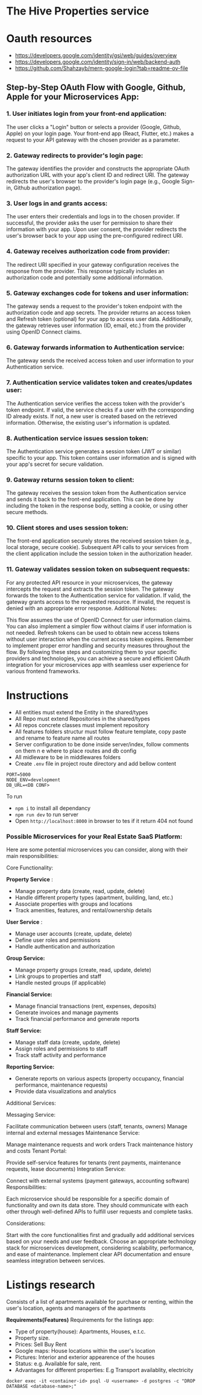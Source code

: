 # The Hive Properties service

# Oauth resources

- https://developers.google.com/identity/gsi/web/guides/overview
- https://developers.google.com/identity/sign-in/web/backend-auth
- https://github.com/Shahzayb/mern-google-login?tab=readme-ov-file

## Step-by-Step OAuth Flow with Google, Github, Apple for your Microservices App:

### 1. User initiates login from your front-end application:

The user clicks a "Login" button or selects a provider (Google, Github, Apple) on your login page.
Your front-end app (React, Flutter, etc.) makes a request to your API gateway with the chosen provider as a parameter.
### 2. Gateway redirects to provider's login page:

The gateway identifies the provider and constructs the appropriate OAuth authorization URL with your app's client ID and redirect URI.
The gateway redirects the user's browser to the provider's login page (e.g., Google Sign-in, Github authorization page).
### 3. User logs in and grants access:

The user enters their credentials and logs in to the chosen provider.
If successful, the provider asks the user for permission to share their information with your app.
Upon user consent, the provider redirects the user's browser back to your app using the pre-configured redirect URI.
### 4. Gateway receives authorization code from provider:

The redirect URI specified in your gateway configuration receives the response from the provider.
This response typically includes an authorization code and potentially some additional information.
### 5. Gateway exchanges code for tokens and user information:

The gateway sends a request to the provider's token endpoint with the authorization code and app secrets.
The provider returns an access token and Refresh token (optional) for your app to access user data.
Additionally, the gateway retrieves user information (ID, email, etc.) from the provider using OpenID Connect claims.
### 6. Gateway forwards information to Authentication service:

The gateway sends the received access token and user information to your Authentication service.
### 7. Authentication service validates token and creates/updates user:

The Authentication service verifies the access token with the provider's token endpoint.
If valid, the service checks if a user with the corresponding ID already exists.
If not, a new user is created based on the retrieved information.
Otherwise, the existing user's information is updated.
### 8. Authentication service issues session token:

The Authentication service generates a session token (JWT or similar) specific to your app.
This token contains user information and is signed with your app's secret for secure validation.
### 9. Gateway returns session token to client:

The gateway receives the session token from the Authentication service and sends it back to the front-end application.
This can be done by including the token in the response body, setting a cookie, or using other secure methods.
### 10. Client stores and uses session token:

The front-end application securely stores the received session token (e.g., local storage, secure cookie).
Subsequent API calls to your services from the client application include the session token in the authorization header.
### 11. Gateway validates session token on subsequent requests:

For any protected API resource in your microservices, the gateway intercepts the request and extracts the session token.
The gateway forwards the token to the Authentication service for validation.
If valid, the gateway grants access to the requested resource.
If invalid, the request is denied with an appropriate error response.
Additional Notes:

This flow assumes the use of OpenID Connect for user information claims. You can also implement a simpler flow without claims if user information is not needed.
Refresh tokens can be used to obtain new access tokens without user interaction when the current access token expires.
Remember to implement proper error handling and security measures throughout the flow.
By following these steps and customizing them to your specific providers and technologies, you can achieve a secure and efficient OAuth integration for your microservices app with seamless user experience for various frontend frameworks.

# Instructions

- All entities must extend the Entity in the shared/types
- All Repo must extend Repositories in the shared/types
- All repos concrete classes must implement repository
- All features folders structur must follow feature template, copy paste and rename to feature name
  all routes
- Server configuration to be done inside server/index, follow comments on them n e where to place routes and db config
- All midleware to be in middlewares folders
- Create `.env` file in project route directory and add bellow content

```
PORT=5000
NODE_ENV=development
DB_URL=<DB CONF>
```

To run

- `npm i` to install all dependancy
- `npm run dev` to run server
- Open `http://localhost:8000` in browser to tes if it return 404 not found

### Possible Microservices for your Real Estate SaaS Platform:

Here are some potential microservices you can consider, along with their main responsibilities:

Core Functionality:

**Property Service** :

- Manage property data (create, read, update, delete)
- Handle different property types (apartment, building, land, etc.)
- Associate properties with groups and locations
- Track amenities, features, and rental/ownership details

**User Service** :

- Manage user accounts (create, update, delete)
- Define user roles and permissions
- Handle authentication and authorization

**Group Service:**

- Manage property groups (create, read, update, delete)
- Link groups to properties and staff
- Handle nested groups (if applicable)

**Financial Service:**

- Manage financial transactions (rent, expenses, deposits)
- Generate invoices and manage payments
- Track financial performance and generate reports

**Staff Service:**

- Manage staff data (create, update, delete)
- Assign roles and permissions to staff
- Track staff activity and performance

**Reporting Service:**

- Generate reports on various aspects (property occupancy, financial performance, maintenance requests)
- Provide data visualizations and analytics

Additional Services:

Messaging Service:

Facilitate communication between users (staff, tenants, owners)
Manage internal and external messages
Maintenance Service:

Manage maintenance requests and work orders
Track maintenance history and costs
Tenant Portal:

Provide self-service features for tenants (rent payments, maintenance requests, lease documents)
Integration Service:

Connect with external systems (payment gateways, accounting software)
Responsibilities:

Each microservice should be responsible for a specific domain of functionality and own its data store. They should communicate with each other through well-defined APIs to fulfill user requests and complete tasks.

Considerations:

Start with the core functionalities first and gradually add additional services based on your needs and user feedback.
Choose an appropriate technology stack for microservices development, considering scalability, performance, and ease of maintenance.
Implement clear API documentation and ensure seamless integration between services.

# Listings research

Consists of a list of apartments available for purchase or renting, within the user's location, agents and managers of the apartments

**Requirements(Features)**
Requirements for the listings app:

- Type of property(house): Apartments, Houses, e.t.c.
- Property size.
- Prices:
  Sell
  Buy
  Rent
- Google maps: House locations within the user's location
- Pictures: Interior and exterior appearence of the houses
- Status: e.g. Available for sale, rent.
- Advantages for different properties: E.g Transport availablity, electricity



```
docker exec -it <container-id> psql -U <username> -d postgres -c "DROP DATABASE <database-name>;"
```